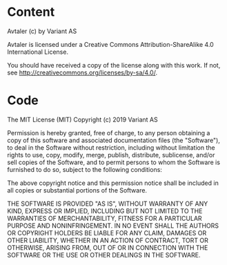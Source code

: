 # Content

Avtaler (c) by Variant AS

Avtaler is licensed under a Creative Commons Attribution-ShareAlike 4.0
International License.

You should have received a copy of the license along with this work. If not, see
<http://creativecommons.org/licenses/by-sa/4.0/>.

# Code

The MIT License (MIT) Copyright (c) 2019 Variant AS

Permission is hereby granted, free of charge, to any person obtaining a copy of
this software and associated documentation files (the "Software"), to deal in
the Software without restriction, including without limitation the rights to
use, copy, modify, merge, publish, distribute, sublicense, and/or sell copies of
the Software, and to permit persons to whom the Software is furnished to do so,
subject to the following conditions:

The above copyright notice and this permission notice shall be included in all
copies or substantial portions of the Software.

THE SOFTWARE IS PROVIDED "AS IS", WITHOUT WARRANTY OF ANY KIND, EXPRESS OR
IMPLIED, INCLUDING BUT NOT LIMITED TO THE WARRANTIES OF MERCHANTABILITY, FITNESS
FOR A PARTICULAR PURPOSE AND NONINFRINGEMENT. IN NO EVENT SHALL THE AUTHORS OR
COPYRIGHT HOLDERS BE LIABLE FOR ANY CLAIM, DAMAGES OR OTHER LIABILITY, WHETHER
IN AN ACTION OF CONTRACT, TORT OR OTHERWISE, ARISING FROM, OUT OF OR IN
CONNECTION WITH THE SOFTWARE OR THE USE OR OTHER DEALINGS IN THE SOFTWARE.

